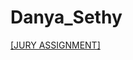 # Danya_Sethy
[[JURY ASSIGNMENT]](https://nift-web-design-delhi.github.io/Danya_Sethy/Assignment_3/home.html)
